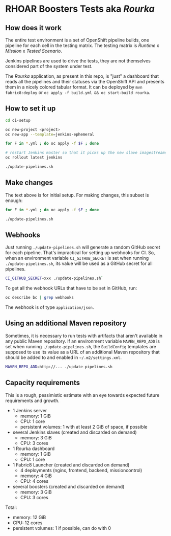 # RHOAR Boosters Tests aka _Rourka_

## How does it work

The entire test environment is a set of OpenShift pipeline builds,
one pipeline for each cell in the testing matrix. The testing matrix
is _Runtime_ x _Mission_ x _Tested Scenario_.

Jenkins pipelines are used to drive the tests, they are not themselves
considered part of the system under test.

The _Rourka_ application, as present in this repo, is "just" a dashboard
that reads all the pipelines and their statuses via the OpenShift API
and presents them in a nicely colored tabular format. It can be deployed
by `mvn fabric8:deploy` or `oc apply -f build.yml && oc start-build rourka`.

## How to set it up

```bash
cd ci-setup

oc new-project <project>
oc new-app --template=jenkins-ephemeral

for F in *.yml ; do oc apply -f $F ; done

# restart Jenkins master so that it picks up the new slave imagestreams
oc rollout latest jenkins

./update-pipelines.sh
```

## Make changes

The text above is for initial setup. For making changes, this subset
is enough:

```bash
for F in *.yml ; do oc apply -f $F ; done

./update-pipelines.sh
```

## Webhooks

Just running `./update-pipelines.sh` will generate a random GitHub secret
for each pipeline. That's impractical for setting up webhooks for CI.
So, when an environment variable `CI_GITHUB_SECRET` is set when running
`./update-pipelines.sh`, its value will be used as a GitHub secret for all
pipelines.

```bash
CI_GITHUB_SECRET=xxx ./update-pipelines.sh`
```

To get all the webhook URLs that have to be set in GitHub, run:

```bash
oc describe bc | grep webhooks
```

The webhook is of type `application/json`.

## Using an additional Maven repository

Sometimes, it is necessary to run tests with artifacts that aren't
available in any public Maven repository. If an environment variable
`MAVEN_REPO_ADD` is set when running `./update-pipelines.sh`, the
`BuildConfig` templates are supposed to use its value as a URL
of an additional Maven repository that should be added to and
enabled in `~/.m2/settings.xml`.

```bash
MAVEN_REPO_ADD=http://... ./update-pipelines.sh
```

## Capacity requirements

This is a rough, pessimistic estimate with an eye towards expected
future requirements and growth.

- 1 Jenkins server
    - memory: 1 GiB
    - CPU: 1 core
    - persistent volumes: 1 with at least 2 GiB of space, if possible
- several Jenkins slaves (created and discarded on demand)
    - memory: 3 GiB
    - CPU: 3 cores
- 1 Rourka dashboard
    - memory: 1 GiB
    - CPU: 1 core
- 1 Fabric8 Launcher (created and discarded on demand)
    - 4 deployments (nginx, frontend, backend, missioncontrol)
    - memory: 4 GiB
    - CPU: 4 cores
- several boosters (created and discarded on demand)
    - memory: 3 GiB
    - CPU: 3 cores

Total:
- memory: 12 GiB
- CPU: 12 cores
- persistent volumes: 1 if possible, can do with 0
